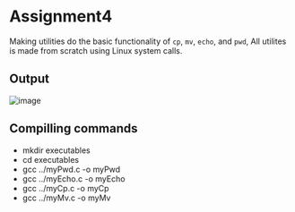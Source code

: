 # Assignment4 
  Making utilities do the basic functionality of `cp`, `mv`, `echo`, and `pwd`, All utilites is made from scratch using Linux system calls.

## Output
![image](https://user-images.githubusercontent.com/41878952/193414062-4a233478-f225-4e1c-afda-53b3de9c9ba0.png)

## Compilling commands
* mkdir executables
* cd executables
* gcc ../myPwd.c -o myPwd
* gcc ../myEcho.c -o myEcho
* gcc ../myCp.c -o myCp
* gcc ../myMv.c -o myMv
